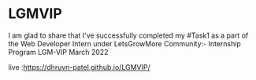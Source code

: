 # LGMVIP
I am glad to share that I've successfully completed my #Task1 as a part of the Web Developer Intern under LetsGrowMore Community:- Internship Program LGM-VIP March 2022


live :https://dhruvn-patel.github.io/LGMVIP/
